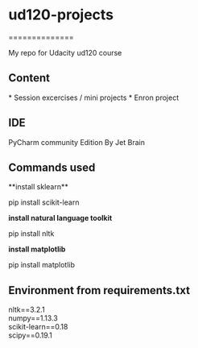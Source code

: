 <h1> ud120-projects </h1> 
==============

My repo for Udacity ud120 course

<h2> Content </h2> 
* Session excercises / mini projects
* Enron project


<h2> IDE </h2> 
PyCharm community Edition By Jet Brain

<h2> Commands used </h2> 
**install sklearn**

pip install scikit-learn

**install natural language toolkit** 

pip install nltk

**install matplotlib**

pip install matplotlib

<h2> Environment from requirements.txt</h2> 

nltk==3.2.1<br>
numpy==1.13.3<br>
scikit-learn==0.18<br>
scipy==0.19.1<br>


